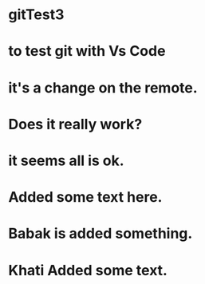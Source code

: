 # gitTest3
# to test git with Vs Code
# it's a change on the remote.
# Does it really work?
# it seems all is ok.
# Added some text here.
# Babak is added something.
# Khati Added some text.